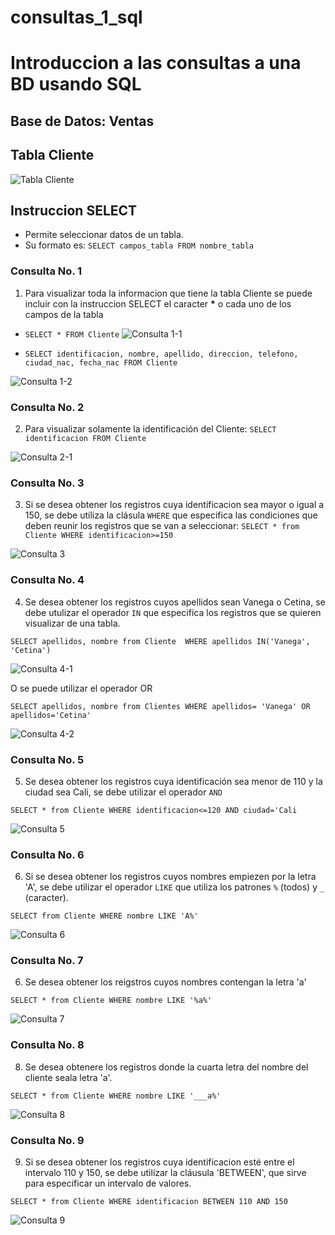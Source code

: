 # consultas_1_sql
#  Introduccion a las consultas a una BD usando SQL

## Base de Datos: Ventas
## Tabla Cliente

![Tabla Cliente](tabla_cliente.png "Tabla Cliente")

## Instruccion SELECT
- Permite seleccionar datos de un tabla.
- Su formato es: `SELECT campos_tabla FROM nombre_tabla`

### Consulta No. 1
1. Para visualizar toda la informacion que tiene la tabla Cliente se puede incluir con la instruccion SELECT el caracter **\*** o cada uno de los campos de la tabla

- `SELECT * FROM Cliente`
![Consulta 1-1](consulta1_1.png "Consulta 1-1")

- `SELECT identificacion, nombre, apellido, direccion, telefono, ciudad_nac, fecha_nac FROM Cliente`

![Consulta 1-2](consulta1_2.png "Consulta 1-2")


### Consulta No. 2

2. Para visualizar solamente la identificación del Cliente: `SELECT identificacion FROM Cliente`

![Consulta 2-1](consulta2_1.png "Consulta 2-1")

### Consulta No. 3
3. Si se desea obtener los registros cuya identificacion sea mayor o igual a 150, se debe utiliza la clásula `WHERE` que especifica las condiciones que deben reunir los registros que se van a seleccionar: `SELECT * from Cliente WHERE identificacion>=150`


![Consulta 3](consulta3.png "Consulta 3")

###  Consulta No. 4
4. Se desea obtener los registros cuyos apellidos sean Vanega o Cetina, se debe utulizar el operador `IN` que especifica los registros que se quieren  visualizar de una tabla.

`SELECT apellidos, nombre from Cliente  WHERE apellidos IN('Vanega', 'Cetina')`

![Consulta 4-1](consulta4_1.png "Consulta 4-1")


O se puede utilizar el operador OR

`SELECT apellidos, nombre from Clientes WHERE apellidos= 'Vanega' OR apellidos='Cetina'`

![Consulta 4-2](consulta4_2.png "Consulta 4-2")



###  Consulta No. 5
5. Se desea obtener los registros cuya identificación sea menor de 110 y la ciudad sea Cali, se debe utilizar el operador `AND`

`SELECT * from Cliente WHERE identificacion<=120 AND ciudad='Cali`

![Consulta 5](consulta5.png "Consulta 5")


###  Consulta No. 6
6. Si se desea obtener los registros cuyos nombres empiezen por la letra 'A', se debe utilizar el operador `LIKE` que utiliza los patrones `%` (todos) y `_` (caracter).

`SELECT from Cliente WHERE nombre LIKE 'A%'`

![Consulta 6](consulta6.png "Consulta 6")

###  Consulta No. 7
6. Se desea obtener los reigstros cuyos nombres contengan la letra 'a'


`SELECT * from Cliente WHERE nombre LIKE '%a%'`

![Consulta 7](consulta7.png "Consulta 7")

### Consulta No. 8

8. Se desea obtenere los registros donde la cuarta letra del nombre del cliente seala letra 'a'.

`SELECT * from Cliente WHERE nombre LIKE '___a%'`

![Consulta 8](consulta8.png "Consulta 8")


### Consulta No. 9

9. Si se desea obtener los registros cuya identificacion  esté entre el intervalo 110 y 150, se debe utilizar la cláusula 'BETWEEN', que sirve para especificar un intervalo de valores.

`SELECT * from Cliente WHERE identificacion BETWEEN 110 AND 150`

![Consulta 9](consulta9.png "Consulta 9")
